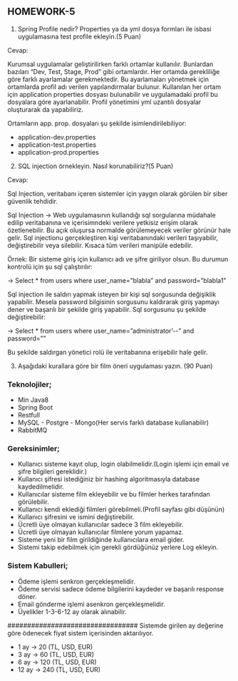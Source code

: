 ## **HOMEWORK-5**

1. Spring Profile nedir? Properties ya da yml dosya formları ile isbasi uygulamasına test
profile ekleyin.(5 Puan)

Cevap:

Kurumsal uygulamalar geliştirilirken farklı ortamlar kullanılır. Bunlardan bazıları 
“Dev, Test, Stage, Prod” gibi ortamlardır. Her ortamda gerekliliğe göre farklı ayarlamalar 
gerekmektedir. Bu ayarlamaları yönetmek için ortamlarda profil adı verilen 
yapılandırmalar bulunur.
Kullanılan her ortam için application properties dosyası bulunabilir ve uygulamadaki 
profil bu dosyalara göre ayarlanabilir. Profil yönetimini yml uzantılı dosyalar oluşturarak 
da yapabiliriz.

Ortamların app. prop. dosyaları şu şekilde isimlendirilebiliyor:
* application-dev.properties
* application-test.properties
* application-prod.properties


2. SQL injection örnekleyin. Nasıl korunabiliriz?(5 Puan)

Cevap:

Sql Injection, veritabanı içeren sistemler için yaygın olarak görülen bir siber 
güvenlik tehdidir.

Sql Injection -> Web uygulamasının kullandığı sql sorgularına müdahale edilip 
veritabanına ve içerisimndeki verilere yetkisiz erişim olarak özetlenebilir. Bu açık oluşursa 
normalde görülemeyecek veriler görünür hale gelir.
Sql injectionu gerçekleştiren kişi veritabanındaki verileri taşıyabilir, değiştirebilir veya 
silebilir. Kısaca tüm verileri manipüle edebilir.

Örnek: Bir sisteme giriş için kullanıcı adı ve şifre giriliyor olsun. Bu durumun kontrolü için 
şu sql çalıştırılır:

-> Select * from users where user_name=”blabla” and password=”blabla1”

Sql injection ile saldırı yapmak isteyen bir kişi sql sorgusunda değişiklik yapabilir. Mesela 
password bilgisinin sorgusunu kaldırarak giriş yapmayı dener ve başarılı bir şekilde giriş 
yapabilir. Sql sorgusunu şu şekilde değiştirebilir:

-> Select * from users where user_name=”administrator’--” and password=””

Bu şekilde saldırgan yönetici rolü ile veritabanına erişebilir hale gelir.


3. Aşağıdaki kurallara göre bir film öneri uygulaması yazın. (90 Puan)

### **Teknolojiler;**
* Min Java8
* Spring Boot
* Restfull
* MySQL - Postgre - Mongo(Her servis farklı database kullanabilir)
* RabbitMQ

### **Gereksinimler;**

* Kullanıcı sisteme kayıt olup, login olabilmelidir.(Login işlemi için email ve şifre bilgileri
gereklidir.)
* Kullanıcı şifresi istediğiniz bir hashing algoritmasıyla database kaydedilmelidir.
* Kullanıcılar sisteme film ekleyebilir ve bu filmler herkes tarafından görülebilir.
* Kullanıcı kendi eklediği filmleri görebilmeli.(Profil sayfası gibi düşünün)
* Kullanıcı şifresini ve ismini değiştirebilir.
* Ücretli üye olmayan kullanıcılar sadece 3 film ekleyebilir.
* Ücretli üye olmayan kullanıcılar filmlere yorum yapamaz.
* Sisteme yeni bir film girildiğinde kullanıcılara email gider.
* Sistemi takip edebilmek için gerekli gördüğünüz yerlere Log ekleyin.

### **Sistem Kabulleri;**

* Ödeme işlemi senkron gerçekleşmelidir.
* Ödeme servisi sadece ödeme bilgilerini kaydeder ve başarılı response döner.
* Email gönderme işlemi asenkron gerçekleşmelidir.
* Üyelikler 1-3-6-12 ay olarak alınabilir.

#################################
Sistemde girilen ay değerine göre ödenecek fiyat sistem içerisinden aktarılıyor.
* 1 ay -> 20 (TL, USD, EUR)
* 3 ay -> 60 (TL, USD, EUR)
* 6 ay -> 120 (TL, USD, EUR)
* 12 ay -> 240 (TL, USD, EUR)
